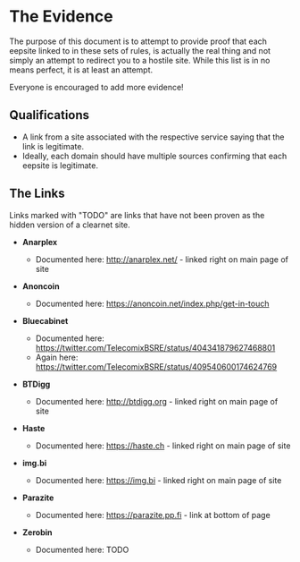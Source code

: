 # The Evidence
The purpose of this document is to attempt to provide proof that each eepsite linked to in these sets of rules, is actually the real thing and not simply an attempt to redirect you to a hostile site.
While this list is in no means perfect, it is at least an attempt.

Everyone is encouraged to add more evidence!

## Qualifications
* A link from a site associated with the respective service saying that the link is legitimate.
* Ideally, each domain should have multiple sources confirming that each eepsite is legitimate.

## The Links
Links marked with "TODO" are links that have not been proven as the hidden version of a clearnet site. 

* **Anarplex**
	* Documented here: <http://anarplex.net/> - linked right on main page of site

* **Anoncoin**
	* Documented here: <https://anoncoin.net/index.php/get-in-touch>

* **Bluecabinet**
	* Documented here: <https://twitter.com/TelecomixBSRE/status/404341879627468801>
	* Again here: <https://twitter.com/TelecomixBSRE/status/409540600174624769>

* **BTDigg**
	* Documented here: <http://btdigg.org> - linked right on main page of site

* **Haste**
	* Documented here: <https://haste.ch> - linked right on main page of site

* **img.bi**
	* Documented here: <https://img.bi> - linked right on main page of site

* **Parazite**
	* Documented here: <https://parazite.pp.fi> - link at bottom of page

* **Zerobin**
	* Documented here: TODO

